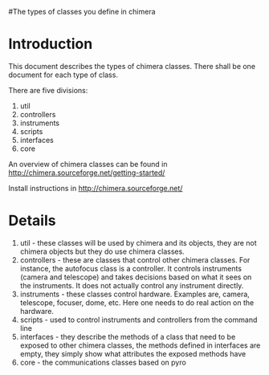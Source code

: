 #The types of classes you define in chimera

# Introduction #

This document describes the types of chimera classes.  There shall be one document for each type of class.

There are five divisions:

  1. util
  1. controllers
  1. instruments
  1. scripts
  1. interfaces
  1. core

An overview of chimera classes can be found in http://chimera.sourceforge.net/getting-started/

Install instructions in http://chimera.sourceforge.net/

# Details #

  1. util - these classes will be used by chimera and its objects, they are not chimera objects but they do use chimera classes.
  1. controllers - these are classes that control other chimera classes.  For instance, the autofocus class is a controller.  It controls instruments (camera and telescope) and takes decisions based on what it sees on the instruments.  It does not actually control any instrument directly.
  1. instruments - these classes control hardware.  Examples are, camera, telescope, focuser, dome, etc.  Here one needs to do real action on the hardware.
  1. scripts - used to control instruments and controllers from the command line
  1. interfaces - they describe the methods of a class that need to be exposed to other chimera classes, the methods defined in interfaces are empty, they simply show what attributes the exposed methods have
  1. core - the communications classes based on pyro